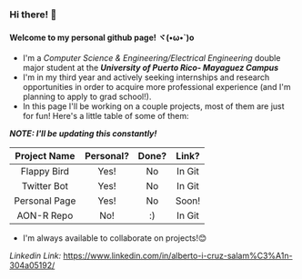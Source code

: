 ### Hi there! 👋
#### Welcome to my personal github page! ヾ(•ω•\`)o
- I'm a _Computer Science & Engineering/Electrical Engineering_ double major student at the _**University of Puerto Rico- Mayaguez Campus**_
- I'm in my third year and actively seeking internships and research opportunities in order to acquire more professional experience (and I'm planning to apply to grad school!).
- In this page I'll be working on a couple projects, most of them are just for fun! Here's a little table of some of them:

***NOTE: I'll be updating this constantly!***

| Project Name | Personal? | Done? | Link?  |
|:------------:|:---------:|:-----:|:------:|
| Flappy Bird  |    Yes!   |   No  | In Git |
| Twitter Bot  |    Yes!   |   No  | In Git |
| Personal Page|    Yes!   |   No  | Soon!  |
| AON-R Repo   |    No!    |   :)  | In Git |

- I'm always available to collaborate on projects!😊

*Linkedin Link:* https://www.linkedin.com/in/alberto-i-cruz-salam%C3%A1n-304a05192/

<!--
**albertocruz6/albertocruz6** is a ✨ _special_ ✨ repository because its `README.md` (this file) appears on your GitHub profile.

Here are some ideas to get you started:

- 🔭 I’m currently working on ...
- 🌱 I’m currently learning ...
- 👯 I’m looking to collaborate on ...
- 🤔 I’m looking for help with ...
- 💬 Ask me about ...
- 📫 How to reach me: ...
- 😄 Pronouns: ...
- ⚡ Fun fact: ...
-->
